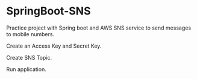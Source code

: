 # SpringBoot-SNS
Practice project with Spring boot and AWS SNS service to send messages to mobile numbers.

Create an Access Key and Secret Key.

Create SNS Topic.

Run application.
